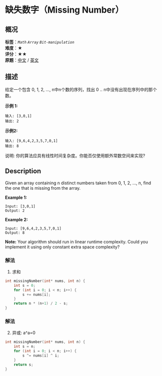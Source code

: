 # 缺失数字（Missing Number）
## 概况
**标签**：*`Math`*  *`Array`*  *`Bit-manipulation`*<br>
**难度**：★<br>
**评分**：★★<br>
**原题**：[中文](https://leetcode-cn.com/problems/missing-number) / [英文](https://leetcode.com/problems/missing-number)

## 描述
给定一个包含 0, 1, 2, ..., n中n个数的序列，找出 0 .. n中没有出现在序列中的那个数。


**示例 1:**
```
输入: [3,0,1]
输出: 2
```

**示例2:**
```
输入: [9,6,4,2,3,5,7,0,1]
输出: 8
```

说明:
你的算法应具有线性时间复杂度。你能否仅使用额外常数空间来实现?


## Description
Given an array containing n distinct numbers taken from 0, 1, 2, ..., n, find the one that is missing from the array.


**Example 1:**
```
Input: [3,0,1]
Output: 2
```

**Example 2:**
```
Input: [9,6,4,2,3,5,7,0,1]
Output: 8
```

**Note:**
Your algorithm should run in linear runtime complexity. Could you implement it using only constant extra space complexity?

### 解法
1. 求和
```c
int missingNumber(int* nums, int n) {
 	int s = 0;
 	for (int i = 0; i < n; i++) {
 		s += nums[i];
 	}
 	return n * (n+1) / 2 - s;
}
```

### 解法
2. 异或: a^a=0
```c
int missingNumber(int* nums, int n) {
 	int s = n;
 	for (int i = 0; i < n; i++) {
 		s ^= nums[i] ^ i;
 	}
 	return s;
}
```